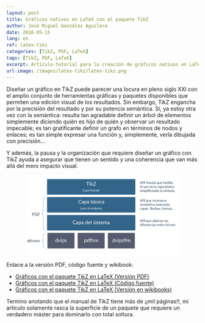 ```yaml
---
layout: post
title: Gráficos nativos en LaTeX con el paquete TikZ
author: José Miguel González Aguilera
date: 2016-05-15
lang: es
ref: latex-tikz
categories: [TikZ, PGF, LaTeX]
tags: [TikZ, PGF, LaTeX]
excerpt: Artículo-tutorial para la creación de gráficos nativos en LaTeX con el paquete TikZ. Gráficos con el "encanto" y la calidad de LaTeX que mantienen el diseño, estilo y tipografía del resto del documento, aportando, además, un grado de control sobre el resultado inmejorable.
url-image: /images/latex-tikz/latex-tikz.png
---
```


Diseñar un gráfico en TikZ puede parecer una locura en pleno siglo XXI
con el amplio conjunto de herramientas gráficas y paquetes disponibles
que permiten una edición visual de los resultados. Sin embargo, TikZ
engancha por la precisión del resultado y por su potencia semántica. Sí,
ya estoy otra vez con la semántica: resulta tan agradable definir un
árbol de elementos simplemente diciendo quién es hijo de quién y
observar un resultado impecable; es tan gratificante definir un grafo en
términos de nodos y enlaces; es tan simple expresar una función y, simplemente, verla dibujada con precisión...

Y además, la pausa y la organización que requiere diseñar un gráfico con
TikZ ayuda a asegurar que tienen un sentido y una coherencia que van más allá
del mero impacto visual.

<img src="/images/latex-tikz/latex-tikz-full.png" style="display:block;margin-left:auto; margin-right:auto;" width="400px"/>

  Enlace a la versión PDF, código fuente y wikibook:

  * [Gráficos con el paquete TikZ en LaTeX (Versión PDF)](/files/latex_tikz/latex_tikz.pdf)
  * [Gráficos con el paquete TikZ en LaTeX (Código fuente)](/files/latex_tikz/latex_tikz.tex)
  * [Gráficos con el paquete TikZ en LaTeX (Versión en wikibooks)](http://es.wikibooks.org/wiki/Manual_de_LaTeX/Inclusi%C3%B3n_de_gr%C3%A1ficos/Gr%C3%A1ficos_con_tikz)

Termino anotando que el manual de TikZ tiene más de ¡¡mil páginas!!, mi
artículo solamente rasca la superficie de un paquete que requiere un
verdadero máster para dominarlo con total soltura.


